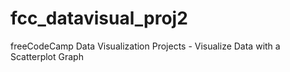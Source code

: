 # fcc_datavisual_proj2
freeCodeCamp Data Visualization Projects - Visualize Data with a Scatterplot Graph
